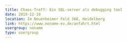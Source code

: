 ```yaml
---
title: Chaos-Treff: Ein SQL-server als debugging tool
date: 2019-12-19
location: Im Neuenheimer Feld 368, Heidelberg
link: https://www.noname-ev.de/anfahrt.html
usergroup: noname
type: usergroup
---
```

